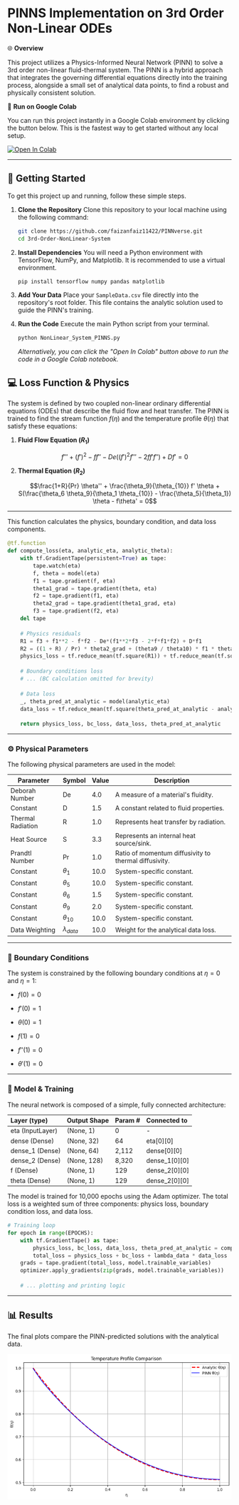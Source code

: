 # PINNS Implementation on 3rd Order Non-Linear ODEs

🌐 **Overview**

This project utilizes a Physics-Informed Neural Network (PINN) to solve a 3rd order non-linear fluid-thermal system. The PINN is a hybrid approach that integrates the governing differential equations directly into the training process, alongside a small set of analytical data points, to find a robust and physically consistent solution.

🚀 **Run on Google Colab**

You can run this project instantly in a Google Colab environment by clicking the button below. This is the fastest way to get started without any local setup.

[![Open In Colab](https://colab.research.google.com/assets/colab-badge.svg)](https://colab.research.google.com/drive/1xf_1aiV6FIUxoie4E26Ka64fFDvJCrH_?usp=sharing)

---
## 🚀 Getting Started

To get this project up and running, follow these simple steps.

1.  **Clone the Repository**
    Clone this repository to your local machine using the following command:
    ```bash
    git clone https://github.com/faizanfaiz11422/PINNverse.git
    cd 3rd-Order-NonLinear-System
    ```
2.  **Install Dependencies**
    You will need a Python environment with TensorFlow, NumPy, and Matplotlib. It is recommended to use a virtual environment.
    ```bash
    pip install tensorflow numpy pandas matplotlib
    ```    
3.  **Add Your Data**
    Place your `SampleData.csv` file directly into the repository's root folder. This file contains the analytic solution used to guide the PINN's training.

4.  **Run the Code**
    Execute the main Python script from your terminal.
    ```bash
    python NonLinear_System_PINNS.py
    ```
    *Alternatively, you can click the "Open In Colab" button above to run the code in a Google Colab notebook.*

## 💻 **Loss Function & Physics**

The system is defined by two coupled non-linear ordinary differential equations (ODEs) that describe the fluid flow and heat transfer. The PINN is trained to find the stream function $f(\eta)$ and the temperature profile $\theta(\eta)$ that satisfy these equations:

1. **Fluid Flow Equation ($R_1$)**

   $$f''' + (f')^2 - ff'' - De((f')^2f''' - 2ff'f'') + Df' = 0$$

2. **Thermal Equation ($R_2$)**

   $$\frac{1+R}{Pr} \theta'' + \frac{\theta_9}{\theta_{10}} f' \theta + S(\frac{\theta_6 \theta_9}{\theta_1 \theta_{10}} - \frac{\theta_5}{\theta_1}) \theta - f\theta' = 0$$

---
This function calculates the physics, boundary condition, and data loss components.

```python
@tf.function
def compute_loss(eta, analytic_eta, analytic_theta):
    with tf.GradientTape(persistent=True) as tape:
        tape.watch(eta)
        f, theta = model(eta)
        f1 = tape.gradient(f, eta)
        theta1_grad = tape.gradient(theta, eta)
        f2 = tape.gradient(f1, eta)
        theta2_grad = tape.gradient(theta1_grad, eta)
        f3 = tape.gradient(f2, eta)
    del tape

    # Physics residuals
    R1 = f3 + f1**2 - f*f2 - De*(f1**2*f3 - 2*f*f1*f2) + D*f1
    R2 = ((1 + R) / Pr) * theta2_grad + (theta9 / theta10) * f1 * theta + S * ((theta6 * theta9) / (theta1 * theta10) - (theta5 / theta1)) * theta - f * theta1_grad
    physics_loss = tf.reduce_mean(tf.square(R1)) + tf.reduce_mean(tf.square(R2))

    # Boundary conditions loss
    # ... (BC calculation omitted for brevity)

    # Data loss
    _, theta_pred_at_analytic = model(analytic_eta)
    data_loss = tf.reduce_mean(tf.square(theta_pred_at_analytic - analytic_theta))

    return physics_loss, bc_loss, data_loss, theta_pred_at_analytic

```

---

### ⚙️ **Physical Parameters**

The following physical parameters are used in the model:

| Parameter | Symbol | Value | Description |
 | ----- | ----- | ----- | ----- |
| Deborah Number | De | 4.0 | A measure of a material's fluidity. |
| Constant | D | 1.5 | A constant related to fluid properties. |
| Thermal Radiation | R | 1.0 | Represents heat transfer by radiation. |
| Heat Source | S | 3.3 | Represents an internal heat source/sink. |
| Prandtl Number | Pr | 1.0 | Ratio of momentum diffusivity to thermal diffusivity. |
| Constant | $\theta_1$ | 10.0 | System-specific constant. |
| Constant | $\theta_5$ | 10.0 | System-specific constant. |
| Constant | $\theta_6$ | 1.5 | System-specific constant. |
| Constant | $\theta_9$ | 2.0 | System-specific constant. |
| Constant | $\theta_{10}$ | 10.0 | System-specific constant. |
| Data Weighting | $\lambda_{data}$ | 10.0 | Weight for the analytical data loss. |

---

### 🚧 **Boundary Conditions**

The system is constrained by the following boundary conditions at $\eta=0$ and $\eta=1$:

* $f(0)=0$

* $f'(0)=1$

* $\theta(0)=1$

* $f(1)=0$

* $f''(1)=0$

* $\theta'(1)=0$

---

### 🧠 **Model & Training**

The neural network is composed of a simple, fully connected architecture:

| Layer (type) | Output Shape | Param # | Connected to |
|:---|:---|:---|:---|
| eta (InputLayer) | (None, 1) | 0 | - |
| dense (Dense) | (None, 32) | 64 | eta[0][0] |
| dense_1 (Dense) | (None, 64) | 2,112 | dense[0][0] |
| dense_2 (Dense) | (None, 128) | 8,320 | dense_1[0][0] |
| f (Dense) | (None, 1) | 129 | dense_2[0][0] |
| theta (Dense) | (None, 1) | 129 | dense_2[0][0] |

The model is trained for 10,000 epochs using the Adam optimizer. The total loss is a weighted sum of three components: physics loss, boundary condition loss, and data loss.

```python
# Training loop
for epoch in range(EPOCHS):
    with tf.GradientTape() as tape:
        physics_loss, bc_loss, data_loss, theta_pred_at_analytic = compute_loss(train_eta, analytic_eta, analytic_theta)
        total_loss = physics_loss + bc_loss + lambda_data * data_loss
    grads = tape.gradient(total_loss, model.trainable_variables)
    optimizer.apply_gradients(zip(grads, model.trainable_variables))
    
    # ... plotting and printing logic

```

---

## 📊 **Results**

The final plots compare the PINN-predicted solutions with the analytical data.

![Alt text](https://github.com/faizanfaiz11422/PINNverse/blob/776e498deba4a77f05abd7a48e8ca4c7ef87f241/3rd-Order-NonLinear-System/Result.png)
